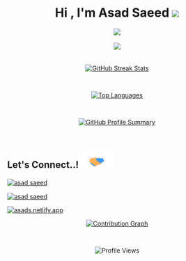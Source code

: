 <h1 align="center"><b>Hi , I'm Asad Saeed </b><img src="https://media.giphy.com/media/hvRJCLFzcasrR4ia7z/giphy.gif" width="35"></h1>

<p align="center">
  <a href="https://github.com/DenverCoder1/readme-typing-svg"><img src="https://readme-typing-svg.herokuapp.com?font=Time+New+Roman&color=cyan&size=25&center=true&vCenter=true&width=600&height=100&lines=Full+Stack+Developer;Cloud+and+DevOps+Specialist"></a>
</p>


<p align="center">
  <a href="https://skillicons.dev">
    <img src="https://skillicons.dev/icons?i=js,ts,py,react,nextjs,vue,redux,html,css,tailwind,materialui,nodejs,express,mongo,mysql,sqlite,firebase,prisma,aws,azure,docker,kubernetes,jenkins,git,github,githubactions,gitlab,postman,wordpress" />
  </a>
</p>


<p align="center">

<p align="center">

  <br/>
  <a href="https://github.com/AsadSolutions">
    <img src="https://github-readme-streak-stats.herokuapp.com/?user=AsadSolutions&theme=tokyonight&hide_border=true&card_width=495" alt="GitHub Streak Stats"/>
  </a>
</p>

<br/>


<p align="center">
  <a href="https://github.com/AsadSolutions">
    <img src="https://github-readme-stats.vercel.app/api/top-langs/?username=AsadSolutions&layout=compact&theme=tokyonight&hide_border=true&langs_count=7&card_width=495" alt="Top Languages"/>
  </a>
</p>

<br/>

<p align="center">
  <a href="https://github.com/AsadSolutions">
    <img src="https://github-profile-summary-cards.vercel.app/api/cards/profile-details?username=AsadSolutions&theme=tokyonight" alt="GitHub Profile Summary"/>
  </a>
</p>

<br/>
 
</p>



















## <b> Let's Connect..!</b><img src="https://github.com/0xAbdulKhalid/0xAbdulKhalid/raw/main/assets/mdImages/handshake.gif" width ="80">


<a href="https://www.linkedin.com/in/asad-saeed060/" target="_blank"><img align="center" src="https://cdn0.iconfinder.com/data/icons/social-media-2474/128/linkedin_linked_interface_media_social_network-1024.png" alt="asad saeed" height="30" width="30" /></a>

<a href="https://stackoverflow.com/users/23017094/asad-saeed" target="_blank"><img align="center" src="https://cdn0.iconfinder.com/data/icons/social-media-and-logos-11/32/logo_stackoverflow_Stack_overflow-1024.png" alt="asad saeed" height="30" width="30" /></a>






<p align="left"> <a href="https://asads.netlify.app/" target="blank">
<img src="https://img.shields.io/badge/click_to_check_my-Portfolio-blue" alt="asads.netlify.app" /></a> </p>


<p align="center">
  <a href="https://github.com/AsadSolutions">
    <img src="https://github-readme-activity-graph.vercel.app/graph?username=AsadSolutions&theme=tokyo-night&hide_border=true&custom_title=Contribution%20Graph" alt="Contribution Graph"/>
  </a>
</p>


<br/>

<!-- Profile Views Counter -->
<p align="center">
  <img src="https://komarev.com/ghpvc/?username=AsadSolutions&label=Profile%20views&color=0e75b6&style=flat" alt="Profile Views"/>
</p>










